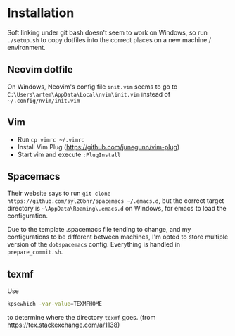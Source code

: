 # Installation

Soft linking under git bash doesn't seem to work on Windows, so 
run `./setup.sh` to copy dotfiles into the correct places on a new machine / environment.

## Neovim dotfile 

On Windows, Neovim's config file `init.vim` seems to go to `C:\Users\artem\AppData\Local\nvim\init.vim` instead of `~/.config/nvim/init.vim`

## Vim
* Run `cp vimrc ~/.vimrc`
* Install Vim Plug (https://github.com/junegunn/vim-plug)
* Start vim and execute `:PlugInstall`

## Spacemacs

Their website says to run `git clone https://github.com/syl20bnr/spacemacs ~/.emacs.d`, but the correct target directory is `~\AppData\Roaming\.emacs.d` on Windows, for emacs to load the configuration.

Due to the template .spacemacs file tending to change, and my configurations to be different between machines, I'm opted to store multiple version of the   `dotspacemacs` config. 
Everything is handled in `prepare_commit.sh`.

## texmf

Use 

```sh
kpsewhich -var-value=TEXMFHOME
```

to determine where the directory `texmf` goes. 
(from https://tex.stackexchange.com/a/1138)
